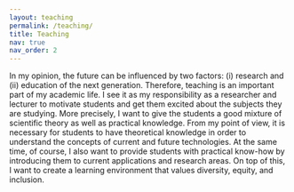 ```yaml
---
layout: teaching
permalink: /teaching/
title: Teaching
nav: true
nav_order: 2
---
```


In my opinion, the future can be influenced by two factors: (i) research and (ii) education of the next generation. Therefore, teaching is an important part of my academic life. I see it as my responsibility as a researcher and lecturer to motivate students and get them excited about the subjects they are studying. More precisely, I want to give the students a good mixture of scientific theory as well as practical knowledge. From my point of view, it is necessary for students to have theoretical knowledge in order to understand the concepts of current and future technologies. At the same time, of course, I also want to provide students with practical know-how by introducing them to current applications and research areas. On top of this, I want to create a learning environment that values diversity, equity, and inclusion.